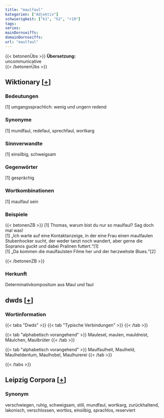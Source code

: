 ```yaml
---
title: "maulfaul"
kategorien: ["Adjektiv"]
schwierigkeit: ["k1", "h2", "r19"]
tags:
series:
mainDornseiffs:
domainDornseiffs:
url: "maulfaul"
---
```


{{< betonenÜbs >}}
**Übersetzung:**  
uncommunicative  
{{< /betonenÜbs >}}

## Wiktionary [[+](https://de.wiktionary.org/wiki/maulfaul)]

### Bedeutungen
[1] umgangssprachlich: wenig und ungern redend  

### Synonyme
[1] mundfaul, redefaul, sprechfaul, wortkarg  

### Sinnverwandte
[1] einsilbig, schweigsam  

### Gegenwörter
[1] gesprächig  

### Wortkombinationen
[1] maulfaul sein  

### Beispiele
{{< betonenZB >}}
[1] Thomas, warum bist du nur so maulfaul? Sag doch mal was!  
[1] „Ich warte auf eine Kontaktanzeige, in der eine Frau einen maulfaulen Stubenhocker sucht, der weder tanzt noch wandert, aber gerne die Sopranos guckt und dabei Pralinen futtert.“[1]  
[1] „Da kommen die maulfaulsten Filme her und der herzwehste Blues.“[2]  

{{< /betonenZB >}}
### Herkunft
Determinativkompositum aus Maul und faul  



## dwds [[+](https://www.dwds.de/wb/maulfaul)]

### Wortinformation
{{< tabs "Dwds" >}}
{{< tab "Typische Verbindungen" >}}
{{< /tab >}}

{{< tab "alphabetisch vorangehend" >}}
Maulesel, maulen, mauldreist, Mäulchen, Maulbrüter
{{< /tab >}}

{{< tab "alphabetisch vorangehend" >}}
Maulfaulheit, Maulheld, Maulheldentum, Maulhobel, Maulhurerei
{{< /tab >}}

{{< /tabs >}}

## Leipzig Corpora [[+](https://corpora.uni-leipzig.de/en/res?word=maulfaul&corpusId=deu_newscrawl-public_2018)]


### Synonym
verschwiegen, ruhig, schweigsam, still, mundfaul, wortkarg, zurückhaltend, lakonisch, verschlossen, wortlos, einsilbig, sprachlos, reserviert

